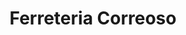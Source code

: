 ---
title: "Ferreteria Correoso"
url: /santa-coloma-de-gramenet/ferreteria-correoso/
shop: hágalo usted mismo
---